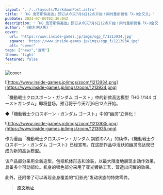 ```yaml
---
layout: '../../layouts/MarkdownPost.astro'
title: '「HG 鬼哥斯特高达」预订从今天7月6日12点开始！同时重新销售「X-0全交叉」'
pubDate: 2023-07-06T02:30:04Z
description: '「HG 鬼哥斯特高达」预订从今天7月6日12点开始！同时重新销售「X-0全交叉」'
author: '《鈴木伊玖馬》'
cover:
  url: 'https://www.inside-games.jp/imgs/ogp_f/1213934.jpg'
  square: 'https://www.inside-games.jp/imgs/ogp_f/1213934.jpg'
  alt: "cover"
tags: ["news","游戏"]
theme: 'light'
featured: false
---
```


![cover](https://www.inside-games.jp/imgs/ogp_f/1213934.jpg)

![https://www.inside-games.jp/imgs/zoom/1213934.png](https://www.inside-games.jp/imgs/zoom/1213934.png)

「機動戦士クロスボーン・ガンダム ゴースト」中的新款高达模型「HG 1/144 ゴーストガンダム」即将登场。预订将于今天7月6日12点开始。

◆「機動戦士クロスボーン・ガンダム ゴースト」中的“幽灵”立体化！

![https://www.inside-games.jp/imgs/zoom/1213935.png](https://www.inside-games.jp/imgs/zoom/1213935.png)

作为漫画「機動戦士クロスボーン・ガンダム 鋼鉄の7人」的续作，《機動戦士クロスボーン・ガンダム ゴースト》已经宣布。在这部作品中活跃的幽灵高达现已成为新的高达模型。

该产品部分采用全新造型，包括机体形态和涂装，以最大限度地展现出动作效果，具备多个可动部位。机身的银色部分采用了亚光镀铬工艺，营造出闪耀的效果。

此外，还附带了可以再现全身覆盖的“幻影光”发动状态的特效零件。

>[原文地址](https://www.inside-games.jp/article/2023/07/06/147031.html)  